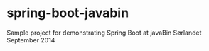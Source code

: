 spring-boot-javabin
===================

Sample project for demonstrating Spring Boot at javaBin Sørlandet September 2014

